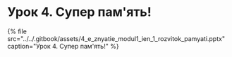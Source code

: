 # Урок 4. Супер пам'ять!

{% file src="../../.gitbook/assets/4\_e\_znyatie\_modul1\_ien\_1\_rozvitok\_pamyati.pptx" caption="Урок 4. Супер пам\'ять!" %}




